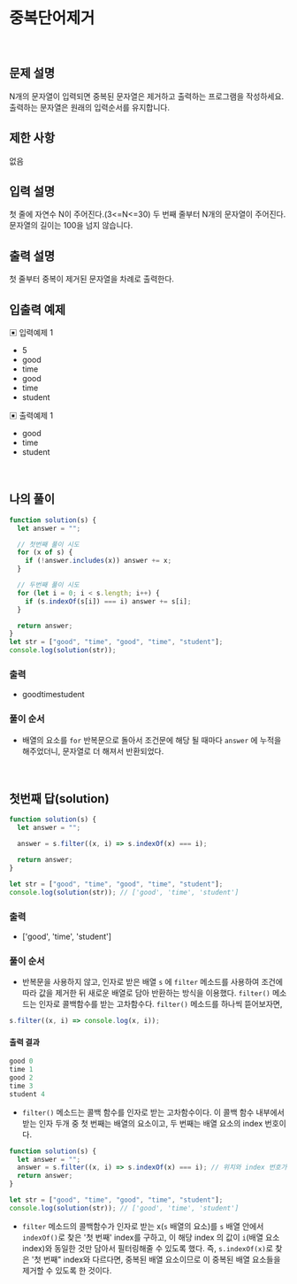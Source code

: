 # 중복단어제거

</br>

## 문제 설명

N개의 문자열이 입력되면 중복된 문자열은 제거하고 출력하는 프로그램을 작성하세요. 출력하는 문자열은 원래의 입력순서를 유지합니다.

## 제한 사항

없음

## 입력 설명

첫 줄에 자연수 N이 주어진다.(3<=N<=30)
두 번째 줄부터 N개의 문자열이 주어진다. 문자열의 길이는 100을 넘지 않습니다.

## 출력 설명

첫 줄부터 중복이 제거된 문자열을 차례로 출력한다.

## 입출력 예제

▣ 입력예제 1

- 5
- good
- time
- good
- time
- student

▣ 출력예제 1

- good
- time
- student

</br>

## 나의 풀이

```js
function solution(s) {
  let answer = "";

  // 첫번째 풀이 시도
  for (x of s) {
    if (!answer.includes(x)) answer += x;
  }

  // 두번째 풀이 시도
  for (let i = 0; i < s.length; i++) {
    if (s.indexOf(s[i]) === i) answer += s[i];
  }

  return answer;
}
let str = ["good", "time", "good", "time", "student"];
console.log(solution(str));
```

### 출력

- goodtimestudent

### 풀이 순서

- 배열의 요소를 `for` 반복문으로 돌아서 조건문에 해당 될 때마다 `answer` 에 누적을 해주었더니, 문자열로 더 해져서 반환되었다.

</br>

## 첫번째 답(solution)

```js
function solution(s) {
  let answer = "";

  answer = s.filter((x, i) => s.indexOf(x) === i);

  return answer;
}

let str = ["good", "time", "good", "time", "student"];
console.log(solution(str)); // ['good', 'time', 'student']
```

### 출력

- ['good', 'time', 'student']

### 풀이 순서

- 반복문을 사용하지 않고, 인자로 받은 배열 `s` 에 `filter` 메소드를 사용하여 조건에 따라 값을 제거한 뒤 새로운 배열로 담아 반환하는 방식을 이용했다. `filter()` 메소드는 인자로 콜백함수를 받는 고차함수다. `filter()` 메소드를 하나씩 뜯어보자면,

```js
s.filter((x, i) => console.log(x, i));
```

#### 출력 결과

```js
good 0
time 1
good 2
time 3
student 4
```

- `filter()` 메소드는 콜백 함수를 인자로 받는 고차함수이다. 이 콜백 함수 내부에서 받는 인자 두개 중 첫 번째는 배열의 요소이고, 두 번째는 배열 요소의 index 번호이다.

```js
function solution(s) {
  let answer = "";
  answer = s.filter((x, i) => s.indexOf(x) === i); // 위치와 index 번호가 일치한 것만 필터링 해준다.
  return answer;
}

let str = ["good", "time", "good", "time", "student"];
console.log(solution(str)); // ['good', 'time', 'student']
```

- `filter` 메소드의 콜백함수가 인자로 받는 x(`s` 배열의 요소)를 `s` 배열 안에서 `indexOf()`로 찾은 '첫 번째' index를 구하고, 이 해당 index 의 값이 `i`(배열 요소 index)와 동일한 것만 담아서 필터링해줄 수 있도록 했다. 즉, `s.indexOf(x)`로 찾은 '첫 번째" index와 다르다면, 중복된 배열 요소이므로 이 중복된 배열 요소들을 제거할 수 있도록 한 것이다.

</br>
